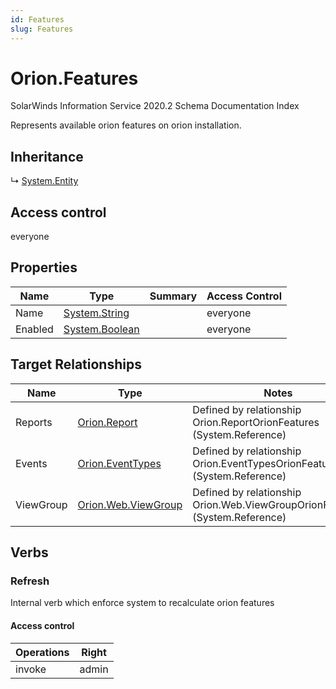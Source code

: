 ```yaml
---
id: Features
slug: Features
---
```


# Orion.Features

SolarWinds Information Service 2020.2 Schema Documentation Index

Represents available orion features on orion installation.

## Inheritance

↳ [System.Entity](./../System/Entity)

## Access control

everyone

## Properties

| Name | Type | Summary | Access Control |
| ------ | ------ | ------ | ------ |
| Name | [System.String](https://docs.microsoft.com/en-us/dotnet/api/system.string) |  | everyone |
| Enabled | [System.Boolean](https://docs.microsoft.com/en-us/dotnet/api/system.boolean) |  | everyone |

## Target Relationships

| Name | Type | Notes |
| ------ | ------ | ------ |
| Reports | [Orion.Report](./../Orion/Report) | Defined by relationship Orion.ReportOrionFeatures (System.Reference) |
| Events | [Orion.EventTypes](./../Orion/EventTypes) | Defined by relationship Orion.EventTypesOrionFeatures (System.Reference) |
| ViewGroup | [Orion.Web.ViewGroup](./../Orion.Web/ViewGroup) | Defined by relationship Orion.Web.ViewGroupOrionFeatures (System.Reference) |

## Verbs

### Refresh

Internal verb which enforce system to recalculate orion features

#### Access control

| Operations | Right |
| ------ | ------ |
| invoke | admin |

